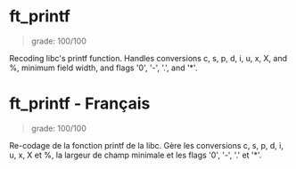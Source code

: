 # ft_printf
> grade: 100/100

Recoding libc's printf function. 
Handles conversions c, s, p, d, i, u, x, X, and %, minimum field width, and flags '0', '-', '.', and '*'.

# ft_printf - Français
> grade: 100/100

Re-codage de la fonction printf de la libc.
Gère les conversions c, s, p, d, i, u, x, X et %, la largeur de champ minimale et les flags '0', '-', '.' et '*'.
